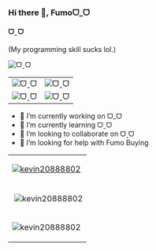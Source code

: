 ### Hi there 👋, Fumoᗜ_ᗜ
#### ᗜˬᗜ
(My programming skill sucks lol.)

![ᗜˬᗜ](https://github.com/kevin20888802/kevin20888802/blob/main/assets/20230411_0.png)

|       |        |
| -------------- | -------------- |
| ![ᗜˬᗜ](https://github.com/kevin20888802/kevin20888802/blob/main/assets/csFumo.GIF) | ![ᗜˬᗜ](https://github.com/kevin20888802/kevin20888802/blob/main/assets/funkyDanceBattle.GIF) |
| ![ᗜˬᗜ](https://github.com/kevin20888802/kevin20888802/blob/main/assets/gooboo123.GIF) | ![ᗜˬᗜ](https://github.com/kevin20888802/kevin20888802/blob/main/assets/fumodman.GIF) |

- 🔭 I’m currently working on ᗜ_ᗜ 
- 🌱 I’m currently learning ᗜˬᗜ 
- 👯 I’m looking to collaborate on ᗜ˰ᗜ 
- 🤔 I’m looking for help with Fumo Buying 

|     |
| -------------- |
|<p align="left"> <a href="https://github.com/ryo-ma/github-profile-trophy"><img src="https://github-profile-trophy.vercel.app/?username=kevin20888802" alt="kevin20888802" /></a> </p>|
|<p>&nbsp;<img align="center" src="https://github-readme-stats.vercel.app/api?username=kevin20888802&show_icons=true&locale=en" alt="kevin20888802" /></p>|
|<p align="left"> <img src="https://komarev.com/ghpvc/?username=kevin20888802&label=Profile%20views&color=0e75b6&style=flat" alt="kevin20888802" /> </p>|








